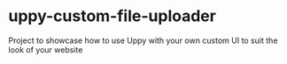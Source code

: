 # uppy-custom-file-uploader

Project to showcase how to use Uppy with your own custom UI to suit the look of your website
